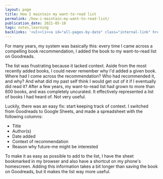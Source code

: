```yaml
---
layout: page
title: How I maintain my want-to-read list
permalink: /how-i-maintain-my-want-to-read-list/
publication_date: 2021-05-10
tags: notes,learning
backlinks: '<ul><li><a id="all-pages-by-date" class="internal-link" href="/all-pages-by-date/">All pages by date</a></li><li><a id="how-i-choose-what-to-read" class="internal-link" href="/how-i-choose-what-to-read/">How I choose what to read</a></li><li><a id="learning" class="internal-link" href="/learning/">Pages tagged &#39;learning&#39;</a></li><li><a id="notes" class="internal-link" href="/notes/">Notes</a></li></ul>'
---
```


For many years, my system was basically this: every time I came across a compelling book recommendation, I added the book to my want-to-read list on Goodreads.

The list was frustrating because it lacked context. Aside from the most recently added books, I could never remember why I'd added a given book. Where had I come across the recommendation? Who had recommended it, and why? And what did my past self think I would get out of it if I eventually did read it? After a few years, my want-to-read list had grown to more than 600 books, and was completely uncurated. It effectively represented a list of books I had heard of. Not very useful.

Luckily, there was an easy fix: start keeping track of context. I switched from Goodreads to Google Sheets, and made a spreadsheet with the following columns:

* Title
* Author(s)
* Date added
* Context of recommendation
* Reason why future-me might be interested

To make it as easy as possible to add to the list, I have the sheet bookmarked in my browser and also have a shortcut on my phone's homescreen. Adding this information takes a bit longer than saving the book on Goodreads, but it makes the list way more useful.